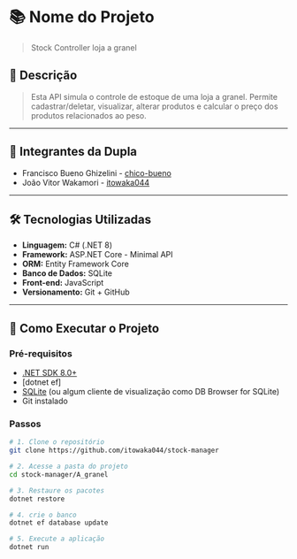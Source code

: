 # 📚 Nome do Projeto

> Stock Controller loja a granel

## 🧾 Descrição

> Esta API simula o controle de estoque de uma loja a granel. Permite cadastrar/deletar, visualizar, alterar produtos e calcular o preço dos produtos relacionados ao peso.

---

## 👥 Integrantes da Dupla

- Francisco Bueno Ghizelini - [chico-bueno](https://github.com/chico-bueno)
- João Vitor Wakamori - [itowaka044](https://github.com/itowaka044)

---

## 🛠️ Tecnologias Utilizadas

- **Linguagem:** C# (.NET 8)
- **Framework:** ASP.NET Core - Minimal API
- **ORM:** Entity Framework Core
- **Banco de Dados:** SQLite
- **Front-end:** JavaScript
- **Versionamento:** Git + GitHub

---

## 🚀 Como Executar o Projeto

### Pré-requisitos

- [.NET SDK 8.0+](https://dotnet.microsoft.com/en-us/download)
- [dotnet ef]
- [SQLite](https://www.sqlite.org/download.html) (ou algum cliente de visualização como DB Browser for SQLite)
- Git instalado

### Passos

```bash
# 1. Clone o repositório
git clone https://github.com/itowaka044/stock-manager

# 2. Acesse a pasta do projeto
cd stock-manager/A_granel

# 3. Restaure os pacotes
dotnet restore

# 4. crie o banco
dotnet ef database update

# 5. Execute a aplicação
dotnet run
